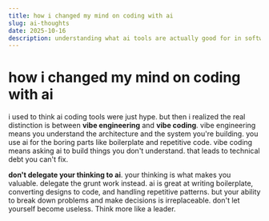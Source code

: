 ```yaml
---
title: how i changed my mind on coding with ai
slug: ai-thoughts
date: 2025-10-16
description: understanding what ai tools are actually good for in software development
---
```


# how i changed my mind on coding with ai

i used to think ai coding tools were just hype. but then i realized the real distinction is between **vibe engineering** and **vibe coding**. vibe engineering means you understand the architecture and the system you're building. you use ai for the boring parts like boilerplate and repetitive code. vibe coding means asking ai to build things you don't understand. that leads to technical debt you can't fix.

**don't delegate your thinking to ai**. your thinking is what makes you valuable. delegate the grunt work instead. ai is great at writing boilerplate, converting designs to code, and handling repetitive patterns. but your ability to break down problems and make decisions is irreplaceable. don't let yourself become useless. Think more like a leader.
